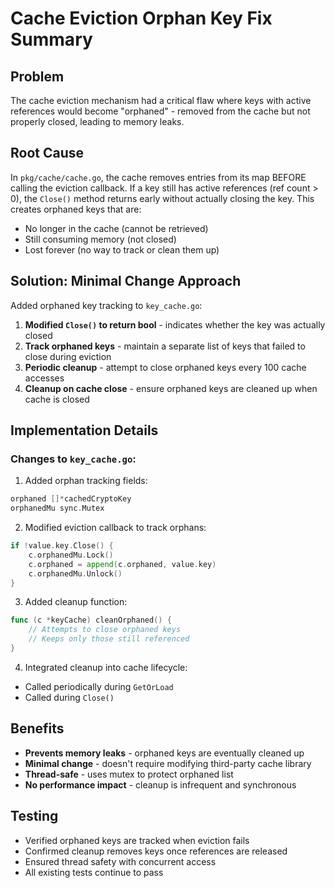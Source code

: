 # Cache Eviction Orphan Key Fix Summary

## Problem
The cache eviction mechanism had a critical flaw where keys with active references would become "orphaned" - removed from the cache but not properly closed, leading to memory leaks.

## Root Cause
In `pkg/cache/cache.go`, the cache removes entries from its map BEFORE calling the eviction callback. If a key still has active references (ref count > 0), the `Close()` method returns early without actually closing the key. This creates orphaned keys that are:
- No longer in the cache (cannot be retrieved)
- Still consuming memory (not closed)
- Lost forever (no way to track or clean them up)

## Solution: Minimal Change Approach
Added orphaned key tracking to `key_cache.go`:

1. **Modified `Close()` to return bool** - indicates whether the key was actually closed
2. **Track orphaned keys** - maintain a separate list of keys that failed to close during eviction
3. **Periodic cleanup** - attempt to close orphaned keys every 100 cache accesses
4. **Cleanup on cache close** - ensure orphaned keys are cleaned up when cache is closed

## Implementation Details

### Changes to `key_cache.go`:

1. Added orphan tracking fields:
```go
orphaned []*cachedCryptoKey
orphanedMu sync.Mutex
```

2. Modified eviction callback to track orphans:
```go
if !value.key.Close() {
    c.orphanedMu.Lock()
    c.orphaned = append(c.orphaned, value.key)
    c.orphanedMu.Unlock()
}
```

3. Added cleanup function:
```go
func (c *keyCache) cleanOrphaned() {
    // Attempts to close orphaned keys
    // Keeps only those still referenced
}
```

4. Integrated cleanup into cache lifecycle:
- Called periodically during `GetOrLoad`
- Called during `Close()`

## Benefits
- **Prevents memory leaks** - orphaned keys are eventually cleaned up
- **Minimal change** - doesn't require modifying third-party cache library
- **Thread-safe** - uses mutex to protect orphaned list
- **No performance impact** - cleanup is infrequent and synchronous

## Testing
- Verified orphaned keys are tracked when eviction fails
- Confirmed cleanup removes keys once references are released
- Ensured thread safety with concurrent access
- All existing tests continue to pass